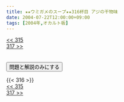 ```yaml
---
title: ★★ウミガメのスープ★★316杯目 アジの干物味
date: 2004-07-22T12:00:00+09:00
tags: [2004年,オカルト板]
---
```

<div class="th_left"><a href="../315"><< 315</a></div>
<div class="th_right"><a href="../317">317 >></a></div>
<br><br>
<script src="../../js/cupsoup.js"></script>
<form>
<input type="button" value="問題と解説のみにする" onClick="toggleCupsoup()">
</form>
{{< 316 >}}
<div class="th_left"><a href="../315"><< 315</a></div>
<div class="th_right"><a href="../317">317 >></a></div>